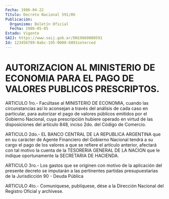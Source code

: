 ```yaml
---
Fecha: 1986-04-22
Título: Decreto Nacional 591/86
Publicación:
  Organismo: Boletín Oficial
  Fecha: 1986-05-05
Estado: Vigente
SAIJ: https://www.saij.gob.ar/DN19860000591
Id: 123456789-0abc-195-0000-6891soterced
---
```

# AUTORIZACION AL MINISTERIO DE ECONOMIA PARA EL PAGO DE VALORES PUBLICOS PRESCRIPTOS.

<a id="1"></a>
ARTICULO 1ro.- Facúltase al MINISTERIO DE ECONOMIA, cuando las circunstancias  así lo aconsejan a través del análisis de cada caso en particular, para  autorizar el pago de valores públicos emitidos por el Gobierno Nacional,  cuya  prescripción  hubiere  operado  en virtud  de  las  disposiciones  del  artículo  848, inciso 2do. del Código de Comercio.

<a id="2"></a>
ARTICULO  2do.- EL BANCO CENTRAL DE LA REPUBLICA ARGENTINA que en su carácter de  Agente Financiero del Gobierno Nacional tendrá a su cargo el pago de  los  valores  a  que  se  refiere  el artículo anterior,  afectará  con  tal  motivo  la  cuenta  de  la TESORERIA GENERAL DE LA NACION que le indique oportunamente la SECRETARIA  DE HACIENDA.

<a id="3"></a>
ARTICULO  3ro.-  Los  gastos  que se originen con motivo de la aplicación  del  presente decreto se imputarán  a  las  pertinentes partidas presupuestarias  de  la  Jurisdicción  90  - Deuda Pública

<a id="4"></a>
ARTICULO  4to.-  Comuníquese,  publíquese, dése a la Dirección Nacional del Registro Oficial y archívese.